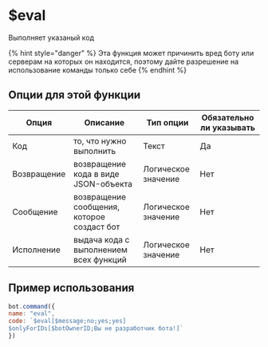 # $eval
Выполняет указаный код

{% hint style="danger" %} Эта функция может причинить вред боту или серверам на которых он находится, поэтому дайте разрешение на использование команды только себе {% endhint %}


## Опции для этой функции
| Опция |  Описание | Тип опции | Обязательно ли указывать | 
| ------ | ----------- | --------- | ------------------------ |
| Код | то, что нужно выполнить | Текст | Да |
| Возвращение | возвращение кода в виде JSON-объекта | Логическое значение | Нет |
| Сообщение | возвращение сообщения, которое создаст бот | Логическое значение  | Нет |
| Исполнение | выдача кода с выполнением всех функций | Логическое значение | Нет |

## Пример использования
```javascript
bot.command({
name: "eval",
code: `$eval[$message;no;yes;yes]
$onlyForIDs[$botOwnerID;Вы не разработчик бота!]`
})
```
